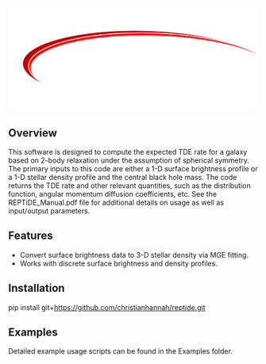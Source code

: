 ![alt text](https://github.com/christianhannah/reptide/blob/main/reptide/Images/REPTIDE_LOGO_FINAL_white.png?raw=true)

## Overview

This software is designed to compute the expected TDE rate for a galaxy based on 2-body relaxation under the assumption of spherical symmetry. The primary inputs to this code are either a 1-D surface brightness profile or a 1-D stellar density profile and the central black hole mass. The code returns the TDE rate and other relevant quantities, such as the distribution function, angular momentum diffusion coefficients, etc. See the REPTiDE_Manual.pdf file for additional details on usage as well as input/output parameters.

## Features

- Convert surface brightness data to 3-D stellar density via MGE fitting.
- Works with discrete surface brightness and density profiles. 

## Installation

pip install git+https://github.com/christianhannah/reptide.git

## Examples

Detailed example usage scripts can be found in the Examples folder.
